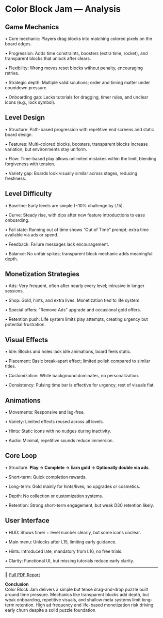 # Color Block Jam — Analysis

## Game Mechanics

• Core mechanic: Players drag blocks into matching colored pixels on the board edges.  

• Progression: Adds time constraints, boosters (extra time, rocket), and transparent blocks that unlock after clears.  

• Flexibility: Wrong moves reset blocks without penalty, encouraging retries.  

• Strategic depth: Multiple valid solutions; order and timing matter under countdown pressure. 

• Onboarding gap: Lacks tutorials for dragging, timer rules, and unclear icons (e.g., lock symbol).  


## Level Design

• Structure: Path-based progression with repetitive end screens and static board design.  

• Features: Multi-colored blocks, boosters, transparent blocks increase variation, but environments stay uniform.  

• Flow: Time-based play allows unlimited mistakes within the limit, blending forgiveness with tension.  

• Variety gap: Boards look visually similar across stages, reducing freshness.  


## Level Difficulty

• Baseline: Early levels are simple (~10% challenge by L15).  

• Curve: Steady rise, with dips after new feature introductions to ease onboarding. 

• Fail state: Running out of time shows “Out of Time” prompt; extra time available via ads or spend.  

• Feedback: Failure messages lack encouragement.  

• Balance: No unfair spikes; transparent block mechanic adds meaningful depth.  


## Monetization Strategies

• Ads: Very frequent, often after nearly every level; intrusive in longer sessions.  

• Shop: Gold, hints, and extra lives. Monetization tied to life system.  

• Special offers: “Remove Ads” upgrade and occasional gold offers.  

• Retention push: Life system limits play attempts, creating urgency but potential frustration.  


## Visual Effects

• Idle: Blocks and holes lack idle animations, board feels static.  

• Placement: Basic break-apart effect; limited polish compared to similar titles.  

• Customization: White background dominates, no personalization.  

• Consistency: Pulsing time bar is effective for urgency; rest of visuals flat.  


## Animations

• Movements: Responsive and lag-free.  

• Variety: Limited effects reused across all levels.  

• Hints: Static icons with no nudges during inactivity.  

• Audio: Minimal, repetitive sounds reduce immersion.  


## Core Loop

• Structure: **Play → Complete → Earn gold → Optionally double via ads**.  

• Short-term: Quick completion rewards.  

• Long-term: Gold mainly for hints/lives; no upgrades or cosmetics. 

• Depth: No collection or customization systems.  

• Retention: Strong short-term engagement, but weak D30 retention likely.  


## User Interface

• HUD: Shows timer + level number clearly, but some icons unclear.  

• Main menu: Unlocks after L15, limiting early guidance.  

• Hints: Introduced late, mandatory from L16, no free trials.  

• Clarity: Functional UI, but missing tutorials reduce early clarity.  


---

📄 [Full PDF Report](Color%20Block%20Jam.pdf)

**Conclusion**  
Color Block Jam delivers a simple but tense drag-and-drop puzzle built around time pressure. Mechanics like transparent blocks add depth, but weak onboarding, repetitive visuals, and shallow meta systems limit long-term retention. High ad frequency and life-based monetization risk driving early churn despite a solid puzzle foundation.
